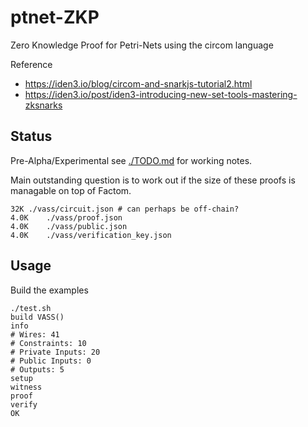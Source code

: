 # ptnet-ZKP
Zero Knowledge Proof for Petri-Nets using the circom language

Reference
* https://iden3.io/blog/circom-and-snarkjs-tutorial2.html
* https://iden3.io/post/iden3-introducing-new-set-tools-mastering-zksnarks


## Status

Pre-Alpha/Experimental see [./TODO.md](./TODO.md) for working notes.

Main outstanding question is to work out if the size of these proofs is managable on top of Factom.

```
32K	./vass/circuit.json # can perhaps be off-chain?
4.0K	./vass/proof.json
4.0K	./vass/public.json
4.0K	./vass/verification_key.json
```

## Usage

Build the examples


```
./test.sh
build VASS()
info
# Wires: 41
# Constraints: 10
# Private Inputs: 20
# Public Inputs: 0
# Outputs: 5
setup
witness
proof
verify
OK
```
